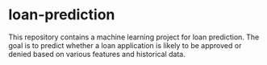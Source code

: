 # loan-prediction
This repository contains a machine learning project for loan prediction. The goal is to predict whether a loan application is likely to be approved or denied based on various features and historical data.
